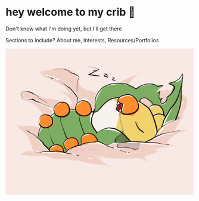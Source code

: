 # hey welcome to my crib 🍼

Don't know what I'm doing yet, but I'll get there

Sections to include? About me, Interests, Resources/Portfolios


<!---
sewadddler/sewadddler is a ✨ special ✨ repository because its `README.md` (this file) appears on your GitHub profile.
You can click the Preview link to take a look at your changes.
--->

![sleepy sewaddle](sleepwaddle.png)

